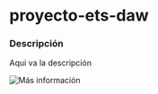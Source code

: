 # proyecto-ets-daw 

### Descripción

Aqui va la descripción

![Más información](https://github.com/desiresa/proyecto-ets-daw/wiki)
